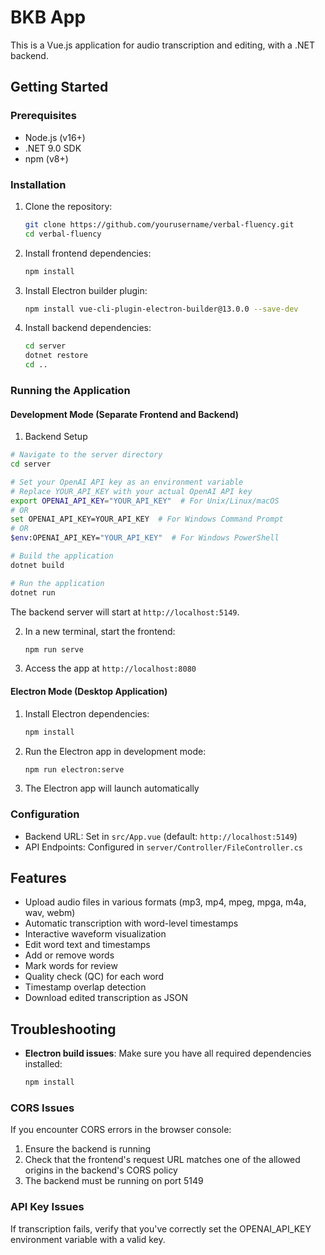 # BKB App

This is a Vue.js application for audio transcription and editing, with a .NET backend.

## Getting Started

### Prerequisites
- Node.js (v16+)
- .NET 9.0 SDK
- npm (v8+)

### Installation

1. Clone the repository:
   ```bash
   git clone https://github.com/yourusername/verbal-fluency.git
   cd verbal-fluency
   ```

2. Install frontend dependencies:
   ```bash
   npm install
   ```

3. Install Electron builder plugin:
   ```bash
   npm install vue-cli-plugin-electron-builder@13.0.0 --save-dev
   ```

4. Install backend dependencies:
   ```bash
   cd server
   dotnet restore
   cd ..
   ```

### Running the Application

#### Development Mode (Separate Frontend and Backend)

1. Backend Setup

```bash
# Navigate to the server directory
cd server

# Set your OpenAI API key as an environment variable
# Replace YOUR_API_KEY with your actual OpenAI API key
export OPENAI_API_KEY="YOUR_API_KEY"  # For Unix/Linux/macOS
# OR
set OPENAI_API_KEY=YOUR_API_KEY  # For Windows Command Prompt
# OR
$env:OPENAI_API_KEY="YOUR_API_KEY"  # For Windows PowerShell

# Build the application
dotnet build

# Run the application
dotnet run
```

The backend server will start at `http://localhost:5149`.

2. In a new terminal, start the frontend:
   ```bash
   npm run serve
   ```

3. Access the app at `http://localhost:8080`

#### Electron Mode (Desktop Application)

1. Install Electron dependencies:
   ```bash
   npm install
   ```

2. Run the Electron app in development mode:
   ```bash
   npm run electron:serve
   ```

3. The Electron app will launch automatically

### Configuration

- Backend URL: Set in `src/App.vue` (default: `http://localhost:5149`)
- API Endpoints: Configured in `server/Controller/FileController.cs`

## Features

- Upload audio files in various formats (mp3, mp4, mpeg, mpga, m4a, wav, webm)
- Automatic transcription with word-level timestamps
- Interactive waveform visualization
- Edit word text and timestamps
- Add or remove words
- Mark words for review
- Quality check (QC) for each word
- Timestamp overlap detection
- Download edited transcription as JSON

## Troubleshooting

- **Electron build issues**: Make sure you have all required dependencies installed:
  ```bash
  npm install
  ```

### CORS Issues

If you encounter CORS errors in the browser console:
1. Ensure the backend is running
2. Check that the frontend's request URL matches one of the allowed origins in the backend's CORS policy
3. The backend must be running on port 5149

### API Key Issues

If transcription fails, verify that you've correctly set the OPENAI_API_KEY environment variable with a valid key.